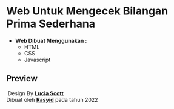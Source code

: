 # Web Untuk Mengecek Bilangan Prima Sederhana
- **Web Dibuat Menggunakan :**
  - HTML
  - CSS
  - Javascript

## Preview
<img src="">
Design By <a href="https://dribbble.com/shots/14709020-Calculator"><b>Lucia Scott</b></a>
<br>
Dibuat oleh <a href="https://www.instagram.com/its.rasyid_/"><b>Rasyid</b></a> pada tahun 2022

